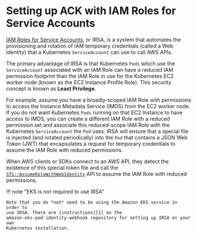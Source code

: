 # Setting up ACK with IAM Roles for Service Accounts

[IAM Roles for Service Accounts][0], or IRSA, is a system that automates the
provisioning and rotation of IAM temporary credentials (called a Web Identity)
that a Kubernetes `ServiceAccount` can use to call AWS APIs.

The primary advantage of IRSA is that Kubernetes `Pods` which use the
`ServiceAccount` associated with an IAM Role can have a reduced IAM permission
footprint than the IAM Role in use for the Kubernetes EC2 worker node (known as
the EC2 Instance Profile Role). This security concept is known as **Least
Privilege**.

For example, assume you have a broadly-scoped IAM Role with permissions to
access the Instance Metadata Service (IMDS) from the EC2 worker node. If you do
not want Kubernetes `Pods` running on that EC2 Instance to have access to IMDS,
you can create a different IAM Role with a reduced permission set and associate
this reduced-scope IAM Role with the Kubernetes `ServiceAccount` the `Pod`
uses. IRSA will ensure that a special file is injected (and rotated
periodically) into the `Pod` that contains a JSON Web Token (JWT) that
encapsulates a request for temporary credentials to assume the IAM Role with
reduced permissions.

When AWS clients or SDKs connect to an AWS API, they detect the existence of
this special token file and call the [`STS::AssumeRoleWithWebIdentity`][2] API
to assume the IAM Role with reduced permissions.

!!! note "EKS is not required to use IRSA"

    Note that you do *not* need to be using the Amazon EKS service in order to
    use IRSA. There are [instructions][1] on the
    amazon-eks-pod-identity-webhook repository for setting up IRSA on your own
    Kubernetes installation.

## 

[0]: https://docs.aws.amazon.com/eks/latest/userguide/iam-roles-for-service-accounts.html
[1]: https://github.com/aws/amazon-eks-pod-identity-webhook/blob/master/SELF_HOSTED_SETUP.md
[2]: https://docs.aws.amazon.com/STS/latest/APIReference/API_AssumeRoleWithWebIdentity.html
